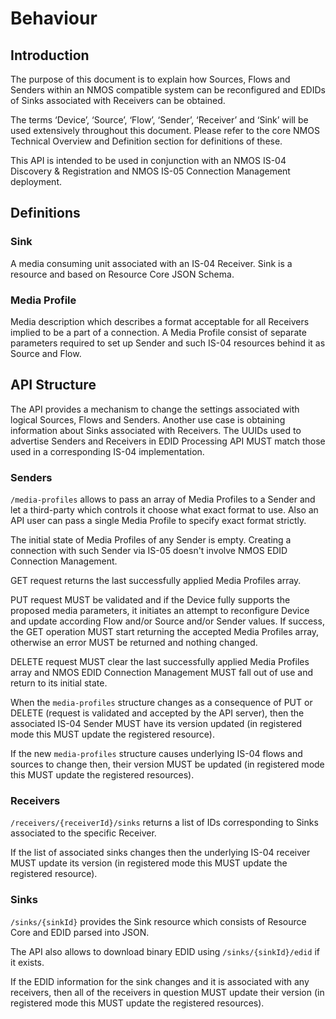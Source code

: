 # Behaviour

## Introduction

The purpose of this document is to explain how Sources, Flows and Senders within an NMOS compatible system can be reconfigured and EDIDs of Sinks associated with Receivers can be obtained.

The terms ‘Device’, ‘Source’, ‘Flow’, ‘Sender’, ‘Receiver’ and ‘Sink’ will be used extensively throughout this document. Please refer to the core NMOS Technical Overview and Definition section for definitions of these.

This API is intended to be used in conjunction with an NMOS IS-04 Discovery & Registration and NMOS IS-05 Connection Management deployment.

## Definitions

### Sink

A media consuming unit associated with an IS-04 Receiver. Sink is a resource and based on Resource Core JSON Schema.

### Media Profile

Media description which describes a format acceptable for all Receivers implied to be a part of a connection. A Media Profile consist of separate parameters required to set up Sender and such IS-04 resources behind it as Source and Flow.

## API Structure

The API provides a mechanism to change the settings associated with logical Sources, Flows and Senders. Another use case is obtaining information about Sinks associated with Receivers. The UUIDs used to advertise Senders and Receivers in EDID Processing API MUST match those used in a corresponding IS-04 implementation.

### Senders

`/media-profiles` allows to pass an array of Media Profiles to a Sender and let a third-party which controls it choose what exact format to use. Also an API user can pass a single Media Profile to specify exact format strictly.

The initial state of Media Profiles of any Sender is empty. Creating a connection with such Sender via IS-05 doesn't involve NMOS EDID Connection Management.

GET request returns the last successfully applied Media Profiles array.

PUT request MUST be validated and if the Device fully supports the proposed media parameters, it initiates an attempt to reconfigure Device and update according Flow and/or Source and/or Sender values. If success, the GET operation MUST start returning the accepted Media Profiles array, otherwise an error MUST be returned and nothing changed.

DELETE request MUST clear the last successfully applied Media Profiles array and NMOS EDID Connection Management MUST fall out of use and return to its initial state.

When the `media-profiles` structure changes as a consequence of PUT or DELETE (request is validated and accepted by the API server), then the associated IS-04 Sender MUST have its version updated (in registered mode this MUST update the registered resource).

If the new `media-profiles` structure causes underlying IS-04 flows and sources to change then, their version MUST be updated (in registered mode this MUST update the registered resources).

### Receivers

`/receivers/{receiverId}/sinks` returns a list of IDs corresponding to Sinks associated to the specific Receiver.

If the list of associated sinks changes then the underlying IS-04 receiver MUST update its version (in registered mode this MUST update the registered resource).

### Sinks

`/sinks/{sinkId}` provides the Sink resource which consists of Resource Core and EDID parsed into JSON.

The API also allows to download binary EDID using `/sinks/{sinkId}/edid` if it exists.

If the EDID information for the sink changes and it is associated with any receivers, then all of the receivers in question MUST update their version (in registered mode this MUST update the registered resources).
